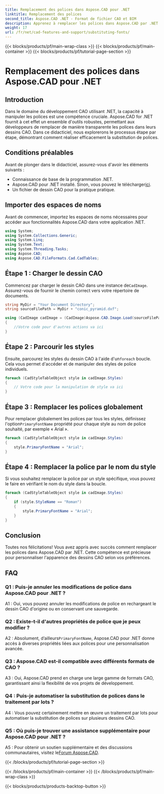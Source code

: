 ```yaml
---
title: Remplacement des polices dans Aspose.CAD pour .NET
linktitle: Remplacement des polices
second_title: Aspose.CAD .NET - Format de fichier CAO et BIM
description: Apprenez à remplacer les polices dans Aspose.CAD par .NET sans effort. Suivez notre guide étape par étape pour une personnalisation efficace des polices dans vos dessins CAO.
weight: 17
url: /fr/net/cad-features-and-support/substituting-fonts/
---
```


{{< blocks/products/pf/main-wrap-class >}}
{{< blocks/products/pf/main-container >}}
{{< blocks/products/pf/tutorial-page-section >}}

# Remplacement des polices dans Aspose.CAD pour .NET

## Introduction

Dans le domaine du développement CAO utilisant .NET, la capacité à manipuler les polices est une compétence cruciale. Aspose.CAD for .NET fournit à cet effet un ensemble d'outils robustes, permettant aux développeurs de remplacer de manière transparente les polices dans leurs dessins CAO. Dans ce didacticiel, nous explorerons le processus étape par étape, démontrant comment réaliser efficacement la substitution de polices.

## Conditions préalables

Avant de plonger dans le didacticiel, assurez-vous d'avoir les éléments suivants :

- Connaissance de base de la programmation .NET.
-  Aspose.CAD pour .NET installé. Sinon, vous pouvez le télécharger[ici](https://releases.aspose.com/cad/net/).
- Un fichier de dessin CAO pour la pratique pratique.

## Importer des espaces de noms

Avant de commencer, importez les espaces de noms nécessaires pour accéder aux fonctionnalités Aspose.CAD dans votre application .NET.

```csharp
using System;
using System.Collections.Generic;
using System.Linq;
using System.Text;
using System.Threading.Tasks;
using Aspose.CAD;
using Aspose.CAD.FileFormats.Cad.CadTables;
```

## Étape 1 : Charger le dessin CAO

 Commencez par charger le dessin CAO dans une instance de`CadImage`. Assurez-vous de fournir le chemin correct vers votre répertoire de documents.

```csharp
string MyDir = "Your Document Directory";
string sourceFilePath = MyDir + "conic_pyramid.dxf";

using (CadImage cadImage = (CadImage)Aspose.CAD.Image.Load(sourceFilePath))
{
    //Votre code pour d'autres actions va ici
}
```

## Étape 2 : Parcourir les styles

 Ensuite, parcourez les styles du dessin CAO à l'aide d'un`foreach` boucle. Cela vous permet d'accéder et de manipuler des styles de police individuels.

```csharp
foreach (CadStyleTableObject style in cadImage.Styles)
{
    // Votre code pour la manipulation de style va ici
}
```

## Étape 3 : Remplacer les polices globalement

 Pour remplacer globalement les polices par tous les styles, définissez l'option`PrimaryFontName` propriété pour chaque style au nom de police souhaité, par exemple « Arial ».

```csharp
foreach (CadStyleTableObject style in cadImage.Styles)
{
    style.PrimaryFontName = "Arial";
}
```

## Étape 4 : Remplacer la police par le nom du style

Si vous souhaitez remplacer la police par un style spécifique, vous pouvez le faire en vérifiant le nom du style dans la boucle.

```csharp
foreach (CadStyleTableObject style in cadImage.Styles)
{
    if (style.StyleName == "Roman")
    {
        style.PrimaryFontName = "Arial";
    }
}
```

## Conclusion

Toutes nos félicitations! Vous avez appris avec succès comment remplacer les polices dans Aspose.CAD par .NET. Cette compétence est précieuse pour personnaliser l'apparence des dessins CAO selon vos préférences.

## FAQ

### Q1 : Puis-je annuler les modifications de police dans Aspose.CAD pour .NET ?

A1 : Oui, vous pouvez annuler les modifications de police en rechargeant le dessin CAO d'origine ou en conservant une sauvegarde.

### Q2 : Existe-t-il d'autres propriétés de police que je peux modifier ?

A2 : Absolument, d’ailleurs`PrimaryFontName`, Aspose.CAD pour .NET donne accès à diverses propriétés liées aux polices pour une personnalisation avancée.

### Q3 : Aspose.CAD est-il compatible avec différents formats de CAO ?

A3 : Oui, Aspose.CAD prend en charge une large gamme de formats CAO, garantissant ainsi la flexibilité de vos projets de développement.

### Q4 : Puis-je automatiser la substitution de polices dans le traitement par lots ?

A4 : Vous pouvez certainement mettre en œuvre un traitement par lots pour automatiser la substitution de polices sur plusieurs dessins CAO.

### Q5 : Où puis-je trouver une assistance supplémentaire pour Aspose.CAD pour .NET ?

 A5 : Pour obtenir un soutien supplémentaire et des discussions communautaires, visitez le[Forum Aspose.CAD](https://forum.aspose.com/c/cad/19).


{{< /blocks/products/pf/tutorial-page-section >}}

{{< /blocks/products/pf/main-container >}}
{{< /blocks/products/pf/main-wrap-class >}}

{{< blocks/products/products-backtop-button >}}
